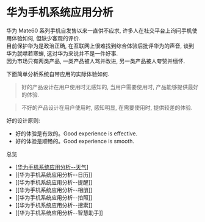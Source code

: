 # 华为手机系统应用分析

华为 Mate60 系列手机自发售以来一直供不应求, 许多人在社交平台上询问手机使用体验如何, 但缺少客观的评价.  
目前保护华为是政治正确, 在互联网上很难找到综合体验后批评华为的声音, 谈到华为就噤若寒蝉, 这对华为来说并不是一件好事.  
因为市场只有两类产品, 一类产品被人骂并改进, 另一类产品被人夸赞并缅怀.

下面简单分析系统自带应用的实际体验如何.

> 好的产品设计在用户使用时无感知的, 当用户需要使用时, 产品能够提供最好的体验.

> 不好的产品设计在用户使用时, 感知明显, 在需要使用时, 提供较差的体验.

好的设计原则:

- 好的体验是有效的。Good experience is effective.
- 好的体验是顺畅的。Good experience is smooth.


总览

- [[华为手机系统应用分析--天气]]
- [[华为手机系统应用分析--日历]]
- [[华为手机系统应用分析--提醒]]
- [[华为手机系统应用分析--相册]]
- [[华为手机系统应用分析--拍照]]
- [[华为手机系统应用分析--搜索]]
- [[华为手机系统应用分析--智慧助手]]

[//begin]: # "Autogenerated link references for markdown compatibility"
[华为手机系统应用分析--天气]: %E5%8D%8E%E4%B8%BA%E6%89%8B%E6%9C%BA%E7%B3%BB%E7%BB%9F%E5%BA%94%E7%94%A8%E5%88%86%E6%9E%90--%E5%A4%A9%E6%B0%94.md "华为手机系统应用分析"
[//end]: # "Autogenerated link references"
